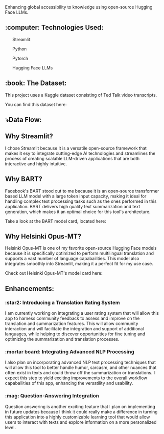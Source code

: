 Enhancing global accessibility to knowledge using open-source Hugging Face LLMs.

<h2>:computer: Technologies Used:</h2>
<ul>Streamlit</ul>
<ul>Python</ul>
<ul>Pytorch</ul>
<ul>Hugging Face LLMs</ul>

<h2>:book: The Dataset:</h2>
This project uses a Kaggle dataset consisting of Ted Talk video transcripts. 

You can find this dataset here:

<h2>⤵️Data Flow:</h2>

<h2>Why Streamlit?</h2>
I chose Streamlit because it is a versatile open-source framework that makes it esy to integrate cutting-edge AI technologies and streamlines the process of creating scalable LLM-driven applications that are both interactive and highly intuitive.

<h2>Why BART?</h2>
Facebook's BART stood out to me because it is an open-source transformer based LLM model with a large token input capacity, making it ideal for handling complex text processing tasks such as the ones performed in this application. BART delivers high quality text summarization and text generation, which makes it an optimal choice for this tool's architecture. 

Take a look at the BART model card, located here: 

<h2>Why Helsinki Opus-MT?</h2>
Helsinki Opus-MT is one of my favorite open-source Hugging Face models because it is specifically optimized to perform multilingual translation and supports a vast number of language capabailities. This model also integrates smoothly into Streamlit, making it a perfect fit for my use case. 

Check out Helsinki Opus-MT's model card here:

<h2>Enhancements:</h2>

<h3>:star2: Introducing a Translation Rating System</h3>
I am currently working on integrating a user rating system that will allow this app to harness community feedback to assess and improve on the translation and summarization features. This will allow community interaction and will facilitate the integration and support of additional languages, while helping to discover opportunities for fine tuning and optimizing the summarization and translation processes. 

<h3>:mortar board: Integrating Advanced NLP Processing</h3>
I also plan on incorporating advanced NLP text processing techniques that will allow this tool to better handle humor, sarcasm, and other nuances that often exist in texts and could throw off the summarization or translations. I expect this step to yield exciting improvements to the overall workflow capabailities of this app, enhancing the versatility and usability. 

<h3>:mag: Question-Answering Integration</h3>
Question answering is another exciting feature that I plan on implementing in future updates because I think it could really make a difference in turning this application into a highly customizable learning tool that would allow users to interact with texts and explore information on a more personalized level. 
